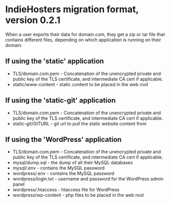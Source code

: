 # IndieHosters migration format, version 0.2.1

When a user exports their data for domain.com, they get a zip or tar file that contains different files, depending on which application is
running on their domain:

## If using the 'static' application

* TLS/domain.com.pem - Concatenation of the unencrypted private and public key of the TLS certificate, and intermediate CA cert if applicable.
* static/www-content - static content to be placed in the web root

## If using the 'static-git' application

* TLS/domain.com.pem - Concatenation of the unencrypted private and public key of the TLS certificate, and intermediate CA cert if applicable.
* static-git/GITURL - git url to pull the static website content from

## If using the 'WordPress' application

* TLS/domain.com.pem - Concatenation of the unencrypted private and public key of the TLS certificate, and intermediate CA cert if applicable.
* mysql/dump.sql - the dump of all their MySQL databases
* mysql/.env - contains the MySQL password
* wordpress/.env - contains the MySQL password
* wordpress/login.txt - username and password for the WordPress admin panel
* wordpress/.htaccess - htaccess file for WordPress
* wordpress/wp-content - php files to be placed in the web root
